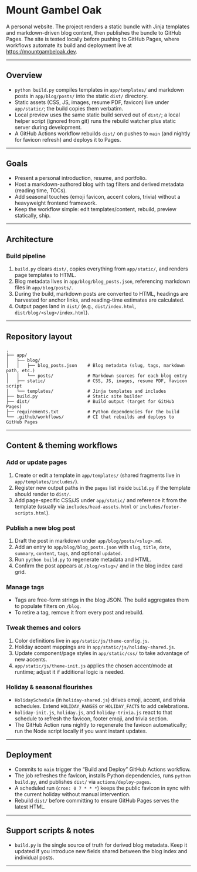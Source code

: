 # Mount Gambel Oak

A personal website. The project renders a static bundle with Jinja templates and markdown-driven blog content, then publishes the bundle to GitHub Pages. The site is tested locally before pushing to GitHub Pages, where workflows automate its build and deployment live at https://mountgambeloak.dev.

---

## Overview
- `python build.py` compiles templates in `app/templates/` and markdown posts in `app/blog/posts/` into the static `dist/` directory.
- Static assets (CSS, JS, images, resume PDF, favicon) live under `app/static/`; the build copies them verbatim.
- Local preview uses the same static build served out of `dist/`; a local helper script (ignored from git) runs the rebuild watcher plus static server during development.
- A GitHub Actions workflow rebuilds `dist/` on pushes to `main` (and nightly for favicon refresh) and deploys it to Pages.

---

## Goals
- Present a personal introduction, resume, and portfolio.
- Host a markdown-authored blog with tag filters and derived metadata (reading time, TOCs).
- Add seasonal touches (emoji favicon, accent colors, trivia) without a heavyweight frontend framework.
- Keep the workflow simple: edit templates/content, rebuild, preview statically, ship.

---

## Architecture

### Build pipeline
1. `build.py` clears `dist/`, copies everything from `app/static/`, and renders page templates to HTML.
2. Blog metadata lives in `app/blog/blog_posts.json`, referencing markdown files in `app/blog/posts/`.
3. During the build, markdown posts are converted to HTML, headings are harvested for anchor links, and reading-time estimates are calculated.
4. Output pages land in `dist/` (e.g., `dist/index.html`, `dist/blog/<slug>/index.html`).

---

## Repository layout

```text
.
├── app/
│   ├── blog/
│   │   ├── blog_posts.json    # Blog metadata (slug, tags, markdown path, etc.)
│   │   └── posts/             # Markdown sources for each blog entry
│   ├── static/                # CSS, JS, images, resume PDF, favicon script
│   └── templates/             # Jinja templates and includes
├── build.py                   # Static site builder
├── dist/                      # Build output (target for GitHub Pages)
├── requirements.txt           # Python dependencies for the build
└── .github/workflows/         # CI that rebuilds and deploys to GitHub Pages
```

---

## Content & theming workflows

### Add or update pages
1. Create or edit a template in `app/templates/` (shared fragments live in `app/templates/includes/`).
2. Register new output paths in the `pages` list inside `build.py` if the template should render to `dist/`.
3. Add page-specific CSS/JS under `app/static/` and reference it from the template (usually via `includes/head-assets.html` or `includes/footer-scripts.html`).

### Publish a new blog post
1. Draft the post in markdown under `app/blog/posts/<slug>.md`.
2. Add an entry to `app/blog/blog_posts.json` with `slug`, `title`, `date`, `summary`, `content`, `tags`, and optional `updated`.
3. Run `python build.py` to regenerate metadata and HTML.
4. Confirm the post appears at `/blog/<slug>/` and in the blog index card grid.

### Manage tags
- Tags are free-form strings in the blog JSON. The build aggregates them to populate filters on `/blog`.
- To retire a tag, remove it from every post and rebuild.

### Tweak themes and colors
1. Color definitions live in `app/static/js/theme-config.js`.
2. Holiday accent mappings are in `app/static/js/holiday-shared.js`.
3. Update component/page styles in `app/static/css/` to take advantage of new accents.
4. `app/static/js/theme-init.js` applies the chosen accent/mode at runtime; adjust it if additional logic is needed.

### Holiday & seasonal flourishes
- `HolidaySchedule` (in `holiday-shared.js`) drives emoji, accent, and trivia schedules. Extend `HOLIDAY_RANGES` or `HOLIDAY_FACTS` to add celebrations.
- `holiday-init.js`, `holiday.js`, and `holiday-trivia.js` react to that schedule to refresh the favicon, footer emoji, and trivia section.
- The GitHub Action runs nightly to regenerate the favicon automatically; run the Node script locally if you want instant updates.

---

## Deployment
- Commits to `main` trigger the “Build and Deploy” GitHub Actions workflow.
- The job refreshes the favicon, installs Python dependencies, runs `python build.py`, and publishes `dist/` via `actions/deploy-pages`.
- A scheduled run (`cron: 0 7 * * *`) keeps the public favicon in sync with the current holiday without manual intervention.
- Rebuild `dist/` before committing to ensure GitHub Pages serves the latest HTML.

---

## Support scripts & notes
- `build.py` is the single source of truth for derived blog metadata. Keep it updated if you introduce new fields shared between the blog index and individual posts.

---